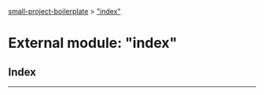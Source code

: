 [small-project-boilerplate](../README.md) > ["index"](../modules/_index_.md)

# External module: "index"

## Index

---

